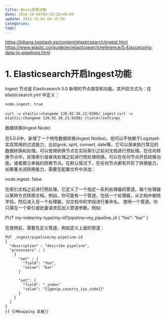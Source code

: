 ```yaml
---
title: Beats配置详解
date: 2016-10-04T04:15:26+08:00
update: 2016-10-04 04:15:26
categories:
tags:
---
```

https://kibana.logstash.es/content/elasticsearch/ingest.html
https://www.elastic.co/guide/en/elasticsearch/reference/5.4/accessing-data-in-pipelines.html

# 1. Elasticsearch开启Ingest功能
Ingest 节点是 Elasticsearch 5.0 新增的节点类型和功能。其开启方式为：在 elasticsearch.yml 中定义：

`node.ingest: true`

`curl -u elastic:changeme 120.92.36.21:9200/_ingest`
`curl -u elastic:changeme 120.92.36.21:9200/_cluster/settings`


数据转换(Ingest Node)

在5.0.0中，新增了一个特性数据转换(Ingest Nodes)。他可以不依赖于Logstash实现常用的过滤能力，比如grok, split, convert, date等。它可以用来执行常见的数据转换和处理。可以使用转换节点在实际索引之前对文档进行预处理。在任何转换节点中，处理索引或者块处理之前进行预处理转换。可以在任何节点开启转换功能，或者建立单独的转换节点。在默认情况下，在任何节点都有开启了转换能力，如果要关闭转换能力，需要在配置文件中添加：

node.ingest: false

在索引文档之前进行预处理，它定义了一个指定一系列处理器的管道。每个处理器以某种方式转换文档。例如，你可能有一个管道，包括一个处理器，从文档中删除字段，然后进入另一个处理器，对文档中的字段进行重命名。
使用一个管道，你只需在一个索引或批量请求后加入管道参数。例如:

PUT my-index/my-type/my-id?pipeline=my_pipeline_id
{
  "foo": "bar"
}

在使用前，需要先定义管道，例如定义上面的管道：
```
PUT _ingest/pipeline/my-pipeline-id
{
  "description" : "describe pipeline",
  "processors" : [
    {
      "set" : {
        "field": "foo",
        "value": "bar"
      }

      "set": {
        "field": "_index"
        "value": "{{geoip.country_iso_code}}"
      }
    }
  ]
}
{{ 引用mapping 变量}}
```
